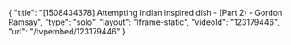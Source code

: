 {
    "title": "[1508434378] Attempting Indian inspired dish - (Part 2) - Gordon Ramsay",
    "type": "solo",
    "layout": "iframe-static",
    "videoId": "123179446",
    "url": "\/tvpembed\/123179446"
}